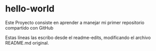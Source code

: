 # hello-world
Este Proyecto consiste en aprender a manejar mi primer repositorio compartido con GitHub

Estas líneas las escribo desde el readme-edits, modificando el archivo README.md original.
